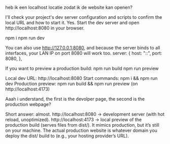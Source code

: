 heb ik een localhost locatie zodat ik de website kan openen?

I'll check your project's dev server configuration and scripts to confirm the local URL and how to start it.
Yes. Start the dev server and open http://localhost:8080 in your browser.

npm i
npm run dev

You can also use http://127.0.0.1:8080, and because the server binds to all interfaces, your LAN IP on port 8080 will work too.
  server: {
    host: "::",
    port: 8080,
  },

If you want to preview a production build:
npm run build
npm run preview  

Local dev URL: http://localhost:8080
Start commands: npm i && npm run dev
Production preview: npm run build && npm run preview (on http://localhost:4173)

Aaah i understand, the first is the devolper page, the second is the production webpage?

Short answer: almost.
http://localhost:8080 → development server (with hot reload, unoptimized).
http://localhost:4173 → local preview of the production build (serves files from dist/). It mimics production, but it’s still on your machine.
The actual production website is whatever domain you deploy the dist/ build to (e.g., your hosting provider’s URL).